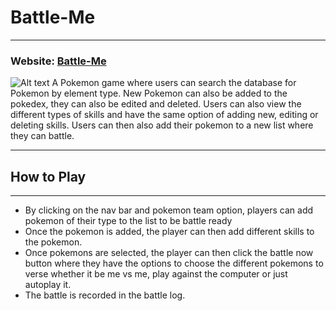 # Battle-Me

----

### Website: [Battle-Me](https://battle-me.herokuapp.com)


![Alt text](/homepage.png "Optional Title")
A Pokemon game where users can search the database for Pokemon by element type.
New Pokemon can also be added to the pokedex, they can also be edited and deleted. Users can also view the different types of skills and have the same option of adding new, editing or deleting skills.
Users can then also add their pokemon to a new list where they can battle.

----

## How to Play

----
- By clicking on the nav bar and pokemon team option, players can add pokemon of their type to the list to be battle ready
- Once the pokemon is added, the player can then add different skills to the pokemon.
- Once pokemons are selected, the player can then click the battle now button where they have the options to choose the different pokemons to verse whether it be me vs me,   play against the computer or just autoplay it.
- The battle is recorded in the battle log.
